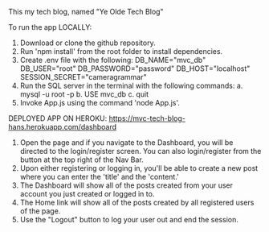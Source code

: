 This my tech blog, named "Ye Olde Tech Blog"

To run the app LOCALLY: 
1. Download or clone the github repository.
2. Run 'npm install' from the root folder to install dependencies.
3. Create .env file with the following:
    DB_NAME="mvc_db"
    DB_USER="root"
    DB_PASSWORD="password"
    DB_HOST="localhost"
    SESSION_SECRET="cameragrammar"
4. Run the SQL server in the terminal with the following commands:
    a. mysql -u root -p
    b. USE mvc_db
    c. quit
5. Invoke App.js using the command 'node App.js'.    

DEPLOYED APP ON HEROKU:
https://mvc-tech-blog-hans.herokuapp.com/dashboard
1. Open the page and if you navigate to the Dashboard, you will be directed to the login/register screen. You can also login/register from the button at the top right of the Nav Bar.
2. Upon either registering or logging in, you'll be able to create a new post where you can enter the 'title' and the 'content.'
3. The Dashboard will show all of the posts created from your user account you just created or logged in to.
4. The Home link will show all of the posts created by all registered users of the page.
5. Use the "Logout" button to log your user out and end the session. 
